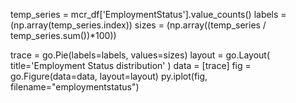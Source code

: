 temp_series = mcr_df['EmploymentStatus'].value_counts()
labels = (np.array(temp_series.index))
sizes = (np.array((temp_series / temp_series.sum())*100))

trace = go.Pie(labels=labels, values=sizes)
layout = go.Layout(
    title='Employment Status distribution'
)
data = [trace]
fig = go.Figure(data=data, layout=layout)
py.iplot(fig, filename="employmentstatus")
